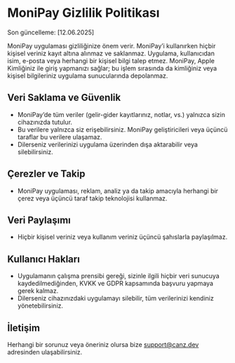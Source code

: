 # MoniPay Gizlilik Politikası

Son güncelleme: [12.06.2025]

MoniPay uygulaması gizliliğinize önem verir. MoniPay’i kullanırken hiçbir kişisel veriniz kayıt altına alınmaz ve saklanmaz. Uygulama, kullanıcıdan isim, e-posta veya herhangi bir kişisel bilgi talep etmez. MoniPay, Apple Kimliğiniz ile giriş yapmanızı sağlar; bu işlem sırasında da kimliğiniz veya kişisel bilgileriniz uygulama sunucularında depolanmaz.

## Veri Saklama ve Güvenlik
- MoniPay’de tüm veriler (gelir-gider kayıtlarınız, notlar, vs.) yalnızca sizin cihazınızda tutulur.
- Bu verilere yalnızca siz erişebilirsiniz. MoniPay geliştiricileri veya üçüncü taraflar bu verilere ulaşamaz.
- Dilerseniz verilerinizi uygulama üzerinden dışa aktarabilir veya silebilirsiniz.

## Çerezler ve Takip
- MoniPay uygulaması, reklam, analiz ya da takip amacıyla herhangi bir çerez veya üçüncü taraf takip teknolojisi kullanmaz.

## Veri Paylaşımı
- Hiçbir kişisel veriniz veya kullanım veriniz üçüncü şahıslarla paylaşılmaz.

## Kullanıcı Hakları
- Uygulamanın çalışma prensibi gereği, sizinle ilgili hiçbir veri sunucuya kaydedilmediğinden, KVKK ve GDPR kapsamında başvuru yapmaya gerek kalmaz.  
- Dilerseniz cihazınızdaki uygulamayı silebilir, tüm verilerinizi kendiniz yönetebilirsiniz.

## İletişim
Herhangi bir sorunuz veya öneriniz olursa bize support@canz.dev adresinden ulaşabilirsiniz.
